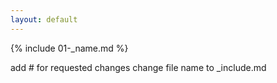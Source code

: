 ```yaml
---
layout: default
---
```


{% include 01-_name.md %}

add # for requested changes
change file name to _include.md
